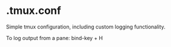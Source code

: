 # .tmux.conf
Simple tmux configuration, including custom logging functionality.

To log output from a pane: bind-key + H
